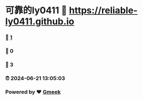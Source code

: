 # 可靠的ly0411 :link: https://reliable-ly0411.github.io 
### :page_facing_up: [1](https://reliable-ly0411.github.io/tag.html) 
### :speech_balloon: 0 
### :hibiscus: 3 
### :alarm_clock: 2024-06-21 13:05:03 
### Powered by :heart: [Gmeek](https://github.com/Meekdai/Gmeek)
